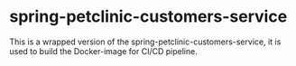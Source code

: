 # spring-petclinic-customers-service


This is a wrapped version of the spring-petclinic-customers-service, it is used to build the Docker-image for CI/CD pipeline.
